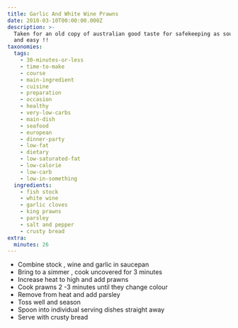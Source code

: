 ```yaml
---
title: Garlic And White Wine Prawns
date: 2010-03-10T00:00:00.000Z
description: >-
  Taken for an old copy of australian good taste for safekeeping as sounds good
  and easy !!
taxonomies:
  tags:
    - 30-minutes-or-less
    - time-to-make
    - course
    - main-ingredient
    - cuisine
    - preparation
    - occasion
    - healthy
    - very-low-carbs
    - main-dish
    - seafood
    - european
    - dinner-party
    - low-fat
    - dietary
    - low-saturated-fat
    - low-calorie
    - low-carb
    - low-in-something
  ingredients:
    - fish stock
    - white wine
    - garlic cloves
    - king prawns
    - parsley
    - salt and pepper
    - crusty bread
extra:
  minutes: 26
---
```

 - Combine stock , wine and garlic in saucepan
 - Bring to a simmer , cook uncovered for 3 minutes
 - Increase heat to high and add prawns
 - Cook prawns 2 -3 minutes until they change colour
 - Remove from heat and add parsley
 - Toss well and season
 - Spoon into individual serving dishes straight away
 - Serve with crusty bread
